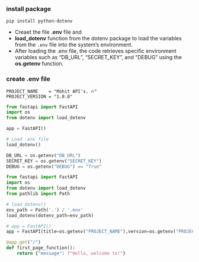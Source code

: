 ### install package
```pthon
pip install python-dotenv
```
* Creaet the file **.env** file and 
* **load_dotenv** function from the dotenv package to load the variables from the `.env` file into the system’s environment. 
* After loading the .env file, the code retrieves specific environment variables such as “DB_URL”, “SECRET_KEY”, and “DEBUG” using the **os.getenv** function.

### create .env file
```pyhton
PROJECT_NAME    = "Mohit API's. 🔥"
PROJECT_VERSION = "1.0.0"
```

```python
from fastapi import FastAPI
import os
from dotenv import load_dotenv

app = FastAPI()

# Load .env file
load_dotenv()

DB_URL = os.getenv("DB_URL")
SECRET_KEY = os.getenv("SECRET_KEY")
DEBUG = os.getenv("DEBUG") == "True"
```

```python
from fastapi import FastAPI
import os
from dotenv import load_dotenv
from pathlib import Path

# load_dotenv()
env_path = Path('.') / '.env'
load_dotenv(dotenv_path=env_path)

# app = FastAPI()
app = FastAPI(title=os.getenv("PROJECT_NAME"),version=os.getenv("PROJECT_VERSION"))

@app.get("/")
def first_page_function():
    return {"message": f"Hello, welcome to!"}
```